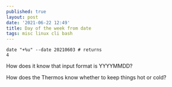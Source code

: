 ```yaml
---
published: true
layout: post
date: '2021-06-22 12:49'
title: Day of the week from date
tags: misc linux cli bash 
---
```

    date "+%u" --date 20210603 # returns
    4
    
How does it know that input format is YYYYMMDD?

How does the Thermos know whether to keep things hot or cold?
